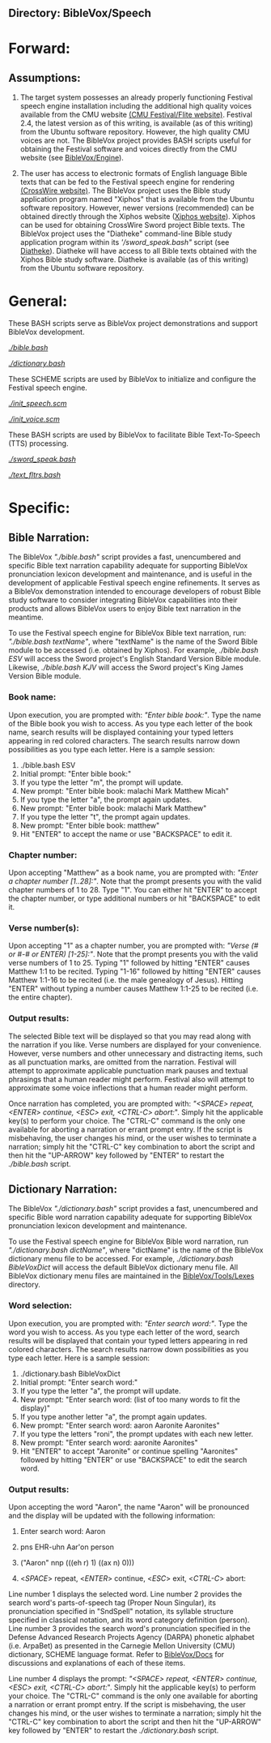 ## Directory: BibleVox/Speech

# Forward:

## Assumptions:

1. The target system possesses an already properly functioning Festival speech engine installation including the additional high quality voices available from the CMU website [(CMU Festival/Flite website)](http://www.festvox.org/). Festival 2.4, the latest version as of this writing, is available (as of this writing) from the Ubuntu software repository. However, the high quality CMU voices are not. The BibleVox project provides BASH scripts useful for obtaining the Festival software and voices directly from the CMU website (see [BibleVox/Engine](../Engine/EngineDirDoc.md)).

2. The user has access to electronic formats of English language Bible texts that can be fed to the Festival speech engine for rendering [(CrossWire website)](https://www.crosswire.org/). The BibleVox project uses the Bible study application program named "Xiphos" that is available from the Ubuntu software repository. However, newer versions (recommended) can be obtained directly through the Xiphos website ([Xiphos website](http://xiphos.org/)). Xiphos can be used for obtaining CrossWire Sword project Bible texts. The BibleVox project uses the "Diatheke" command-line Bible study application program within its *'/sword_speak.bash"* script (see [Diatheke](https://crosswire.org/wiki/Frontends:Diatheke)). Diatheke will have access to all Bible texts obtained with the Xiphos Bible study software. Diatheke is available (as of this writing) from the Ubuntu software repository.

# General:

These BASH scripts serve as BibleVox project demonstrations and support BibleVox development.

[*./bible.bash*](./bible.bash)

[*./dictionary.bash*](./dictionary.bash)

These SCHEME scripts are used by BibleVox to initialize and configure the Festival speech engine.

[*./init_speech.scm*](./init_speech.scm)

[*./init_voice.scm*](./init_voice.scm)

These BASH scripts are used by BibleVox to facilitate Bible Text-To-Speech (TTS) processing.

[*./sword_speak.bash*](./sword_speak.bash)

[*./text_fltrs.bash*](./text_fltrs.bash)

# Specific:

## Bible Narration:

The BibleVox *"./bible.bash"* script provides a fast, unencumbered and specific Bible text narration capability adequate for supporting BibleVox pronunciation lexicon development and maintenance, and is useful in the development of applicable Festival speech engine refinements. It serves as a BibleVox demonstration intended to encourage developers of robust Bible study software to consider integrating BibleVox capabilities into their products and allows BibleVox users to enjoy Bible text narration in the meantime.

To use the Festival speech engine for BibleVox Bible text narration, run: *"./bible.bash textName"*, where "textName" is the name of the Sword Bible module to be accessed (i.e. obtained by Xiphos). For example, *./bible.bash ESV* will access the Sword project's English Standard Version Bible module. Likewise, *./bible.bash KJV* will access the Sword project's King James Version Bible module.

### Book name:

Upon execution, you are prompted with: *"Enter bible book:"*. Type the name of the Bible book you wish to access. As you type each letter of the book name, search results will be displayed containing your typed letters appearing in red colored characters. The search results narrow down possibilities as you type each letter. Here is a sample session:

1. ./bible.bash ESV
2. Initial prompt: "Enter bible book:"
3. If you type the letter "m", the prompt will update.
4. New prompt: "Enter bible book: malachi  Mark  Matthew  Micah"
5. If you type the letter "a", the prompt again updates.
6. New prompt: "Enter bible book: malachi  Mark  Matthew"
7. If you type the letter "t", the prompt again updates.
8. New prompt: "Enter bible book: matthew"
9. Hit "ENTER" to accept the name or use "BACKSPACE" to edit it.

### Chapter number:

Upon accepting "Matthew" as a book name, you are prompted with: *"Enter a chapter number [1..28]:"*. Note that the prompt presents you with the valid chapter numbers of 1 to 28. Type "1". You can either hit "ENTER" to accept the chapter number, or type additional numbers or hit "BACKSPACE" to edit it.

### Verse number(s):

Upon accepting "1" as a chapter number, you are prompted with: *"Verse (# or #-# or ENTER) [1-25]:"*. Note that the prompt presents you with the valid verse numbers of 1 to 25. Typing "1" followed by hitting "ENTER" causes Matthew 1:1 to be recited. Typing "1-16" followed by hitting "ENTER" causes Matthew 1:1-16 to be recited (i.e. the male genealogy of Jesus). Hitting "ENTER" without typing a number causes Matthew 1:1-25 to be recited (i.e. the entire chapter).

### Output results:

The selected Bible text will be displayed so that you may read along with the narration if you like. Verse numbers are displayed for your convenience. However, verse numbers and other unnecessary and distracting items, such as all punctuation marks, are omitted from the narration. Festival will attempt to approximate applicable punctuation mark pauses and textual phrasings that a human reader might perform. Festival also will attempt to approximate some voice inflections that a human reader might perform.

Once narration has completed, you are prompted with: *"<_SPACE_> repeat, <_ENTER_> continue, <_ESC_> exit, <_CTRL-C_> abort:*". Simply hit the applicable key(s) to perform your choice. The "CTRL-C" command is the only one available for aborting a narration or errant prompt entry. If the script is misbehaving, the user changes his mind, or the user wishes to terminate a narration; simply hit the "CTRL-C" key combination to abort the script and then hit the "UP-ARROW" key followed by "ENTER" to restart the *./bible.bash* script.

## Dictionary Narration:

The BibleVox *"./dictionary.bash"* script provides a fast, unencumbered and specific Bible word narration capability adequate for supporting BibleVox pronunciation lexicon development and maintenance.

To use the Festival speech engine for BibleVox Bible word narration, run *"./dictionary.bash dictName"*, where "dictName" is the name of the BibleVox dictionary menu file to be accessed. For example, *./dictionary.bash BibleVoxDict* will access the default BibleVox dictionary menu file. All BibleVox dictionary menu files are maintained in the [BibleVox/Tools/Lexes](../Tools/Lexes/LexesDirDoc.md) directory.

### Word selection:

Upon execution, you are prompted with: *"Enter search word:"*. Type the word you wish to access. As you type each letter of the word, search results will be displayed that contain your typed letters appearing in red colored characters. The search results narrow down possibilities as you type each letter. Here is a sample session:

1. ./dictionary.bash BibleVoxDict
2. Initial prompt: "Enter search word:"
3. If you type the letter "a", the prompt will update.
4. New prompt: "Enter search word: (list of too many words to fit the display)"
5. If you type another letter "a", the prompt again updates.
6. New prompt: "Enter search word: aaron  Aaronite  Aaronites"
7. If you type the letters "roni", the prompt updates with each new letter.
8. New prompt: "Enter search word: aaronite Aaronites"
9. Hit "ENTER" to accept "Aaronite" or continue spelling "Aaronites" followed by hitting "ENTER" or use "BACKSPACE" to edit the search word.

### Output results:

Upon accepting the word "Aaron", the name "Aaron" will be pronounced and the display will be updated with the following information:

1. Enter search word: Aaron

2. pns  EHR-uhn  Aar'on  person

3. ("Aaron" nnp (((eh r) 1) ((ax n) 0)))

4. <_SPACE_> repeat, <_ENTER_> continue, <_ESC_> exit, <_CTRL-C_> abort:

Line number 1 displays the selected word. Line number 2 provides the search word's parts-of-speech tag (Proper Noun Singular), its pronunciation specified in "SndSpell" notation, its syllable structure specified in classical notation, and its word category definition (person). Line number 3 provides the search word's pronunciation specified in the Defense Advanced Research Projects Agency (DARPA) phonetic alphabet (i.e. ArpaBet) as presented in the Carnegie Mellon University (CMU) dictionary, SCHEME language format. Refer to [BibleVox/Docs](../Docs/DocsDirDoc.md) for discussions and explanations of each of these items.

Line number 4 displays the prompt: *"<_SPACE_> repeat, <_ENTER_> continue, <_ESC_> exit, <_CTRL-C_> abort:*". Simply hit the applicable key(s) to perform your choice. The "CTRL-C" command is the only one available for aborting a narration or errant prompt entry. If the script is misbehaving, the user changes his mind, or the user wishes to terminate a narration; simply hit the "CTRL-C" key combination to abort the script and then hit the "UP-ARROW" key followed by "ENTER" to restart the *./dictionary.bash* script.


